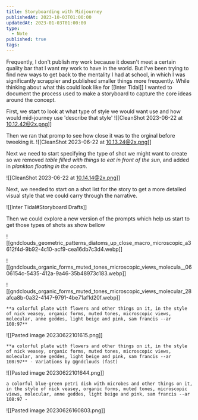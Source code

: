 ```yaml
---
title: Storyboarding with Midjourney
publishedAt: 2023-10-03T01:00:00
updatedAt: 2023-01-03T01:00:00
type:
  - Note
published: true
tags:
---
```



Frequently, I don't publish my work because it doesn't meet a certain quality bar that I want my work to have in the world. But I've been trying to find new ways to get back to the mentality I had at school, in which I was significantly scrappier and published smaller things more frequently. While thinking about what this could look like for [[Inter Tidal]] I wanted to document the process used to make a storyboard to capture the core ideas around the concept.


First, we start to look at what type of style we would want use and how would mid-journey use 'describe that style'
![[CleanShot 2023-06-22 at 10.12.42@2x.png]]

Then we ran that promp to see how close it was to the orginal before tweeking it.
![[CleanShot 2023-06-22 at 10.13.24@2x.png]]

Next we need to start specifying the type of shot we might want to create so we removed *table filled with things to eat in front of the sun*, and added in *plankton floating in the ocean*.

![[CleanShot 2023-06-22 at 10.14.14@2x.png]]

Next, we needed to start on a shot list for the story to get a more detailed visual style that we could carry through the narrative.

![[Inter Tidal#Storyboard Drafts]]

Then we could explore a new version of the prompts which help us start to get those types of shots as show bellow


![[gndclouds_geometric_patterns_diatoms_up_close_macro_microscopic_a3612f4d-9b92-4c10-acf9-cea16db7c3d4.webp]]


![[gndclouds_organic_forms_muted_tones_microscopic_views_molecula__0606154c-5435-412a-9a46-35b48973c183.webp]]

![[gndclouds_organic_forms_muted_tones_microscopic_views_molecular_28afca8b-0a32-4147-9791-4be71af1d20f.webp]]


```
**a colorful plate with flowers and other things on it, in the style of nick veasey, organic forms, muted tones, microscopic views, molecular, anne geddes, light beige and pink, sam francis --ar 108:97**
```
![[Pasted image 20230622101615.png]]

```
**a colorful plate with flowers and other things on it, in the style of nick veasey, organic forms, muted tones, microscopic views, molecular, anne geddes, light beige and pink, sam francis --ar 108:97** - Variations by @gndclouds (fast)
```
![[Pasted image 20230622101644.png]]


```
a colorful blue-green petri dish with microbes and other things on it, in the style of nick veasey, organic forms, muted tones, microscopic views, molecular, anne geddes, light beige and pink, sam francis --ar 108:97 -
```
![[Pasted image 20230626160803.png]]
